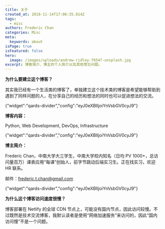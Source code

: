 ```yaml
---
title: 关于
created_at: 2018-11-14T17:06:35.014Z
tags:
  - misc
authors: Frederic Chan
categories: Misc
meta:
  keywords: about
isPage: true
isFeatured: false
hero:
  image: /images/uploads/andrew-ridley-76547-unsplash.jpg
excerpt: 博客简介、博主的个人简介以及其他常见问题。
---
```

**为什么要建立这个博客？**

其实我已经有一个生活类的博客了，单独建立这个技术类的博客是希望能够帮助到遇到了同样问题的人，在分享自己的经历和想法的同时也可以促进想法的交流。

{"widget":"qards-divider","config":"eyJ0eXBlIjoiYnVsbGV0cyJ9"}

**博客内容：**

Python, Web Development, DevOps, Infrastructure

{"widget":"qards-divider","config":"eyJ0eXBlIjoiYnVsbGV0cyJ9"}

**博主简介：**

Frederic Chan，中南大学大三学生，中南大学校内知名（日均 PV 1000+，总访问量百万）课表应用“每课”创始人，前字节跳动后端实习生。正在找实习，欢迎 HR 联系。

邮件：frederic.t.chan@gmail.com

{"widget":"qards-divider","config":"eyJ0eXBlIjoiYnVsbGV0cyJ9"}

**为什么这个博客访问速度很慢？**

博客部署在 Netlify 的全球 CDN 节点上，可能没有国内节点，因此访问较慢。不过既然是技术交流博客，我默认读者是使用“网络加速服务”来访问的，因此“国内访问慢”不是一个问题。
